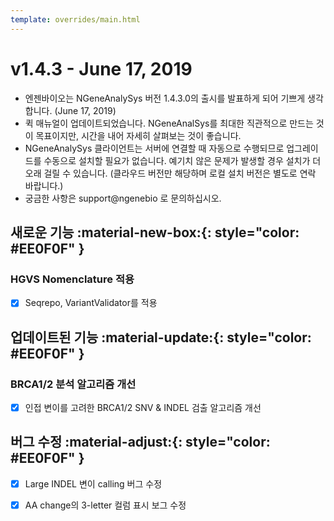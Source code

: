 ```yaml
---
template: overrides/main.html
---
```


# v1.4.3 - June 17, 2019

* 엔젠바이오는 NGeneAnalySys 버전 1.4.3.0의 출시를 발표하게 되어 기쁘게 생각합니다. (June 17, 2019)
* 퀵 매뉴얼이 업데이트되었습니다. NGeneAnalSys를 최대한 직관적으로 만드는 것이 목표이지만, 시간을 내어 자세히 살펴보는 것이 좋습니다.
* NGeneAnalySys 클라이언트는 서버에 연결할 때 자동으로 수행되므로 업그레이드를 수동으로 설치할 필요가 없습니다. 예기치 않은 문제가 발생할 경우 설치가 더 오래 걸릴 수 있습니다. (클라우드 버전만 해당하며 로컬 설치 버전은 별도로 연락 바랍니다.)
* 궁금한 사항은 support@ngenebio 로 문의하십시오.

## 새로운 기능 :material-new-box:{: style="color: #EE0F0F" } 


### HGVS Nomenclature 적용

* [x] Seqrepo, VariantValidator를 적용

## 업데이트된 기능 :material-update:{: style="color: #EE0F0F" }

### BRCA1/2 분석 알고리즘 개선
* [x] 인접 변이를 고려한 BRCA1/2 SNV & INDEL 검출 알고리즘 개선

## 버그 수정 :material-adjust:{: style="color: #EE0F0F" } 

* [x] Large INDEL 변이 calling 버그 수정
* [x] AA change의 3-letter 컬럼 표시 보그 수정

